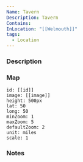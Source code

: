 ```yaml
---
Name: Tavern
Description: Tavern
Contains: 
InLocation: "[[Welmouth]]"
tags:
  - Location
---
```



### Description


### Map
```leaflet
id: [[id]]
image: [[image]]
height: 500px
lat: 50
long: 50
minZoom: 1
maxZoom: 5
defaultZoom: 2
unit: miles
scale: 1
```


### Notes
